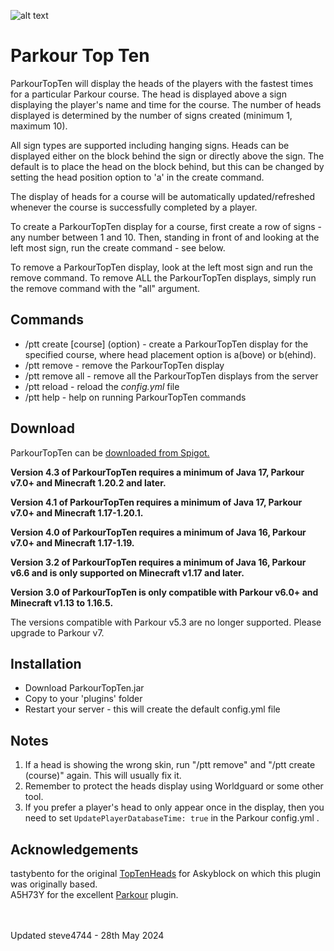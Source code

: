 ![alt text](https://user-images.githubusercontent.com/6975392/173207544-eb402a75-f293-4eb2-92eb-f3ff94855ecc.png "Parkour Top Ten by steve4744")

# Parkour Top Ten

ParkourTopTen will display the heads of the players with the fastest times for a particular Parkour course. The head is displayed above a sign displaying the player's name and time for the course. The number of heads displayed is determined by the number of signs created (minimum 1, maximum 10).

All sign types are supported including hanging signs. Heads can be displayed either on the block behind the sign or directly above the sign. The default is to place the head on the block behind, but this can be changed by setting the head position option to 'a' in the create command.

The display of heads for a course will be automatically updated/refreshed whenever the course is successfully completed by a player.

To create a ParkourTopTen display for a course, first create a row of signs - any number between 1 and 10. Then, standing in front of and looking at the left most sign, run the create command - see below.

To remove a ParkourTopTen display, look at the left most sign and run the remove command.
To remove ALL the ParkourTopTen displays, simply run the remove command with the "all" argument.

## Commands
* /ptt create [course] (option) - create a ParkourTopTen display for the specified course, where head placement option is a(bove) or b(ehind).
* /ptt remove - remove the ParkourTopTen display
* /ptt remove all - remove all the ParkourTopTen displays from the server
* /ptt reload - reload the  _config.yml_  file
* /ptt help - help on running ParkourTopTen commands

## Download
ParkourTopTen can be [downloaded from Spigot.](https://www.spigotmc.org/resources/parkour-top-ten.46268// "ParkourTopTen by steve4744")

**Version 4.3 of ParkourTopTen requires a minimum of Java 17, Parkour v7.0+ and Minecraft 1.20.2 and later.**

**Version 4.1 of ParkourTopTen requires a minimum of Java 17, Parkour v7.0+ and Minecraft 1.17-1.20.1.**

**Version 4.0 of ParkourTopTen requires a minimum of Java 16, Parkour v7.0+ and Minecraft 1.17-1.19.**

**Version 3.2 of ParkourTopTen requires a minimum of Java 16, Parkour v6.6 and is only supported on Minecraft v1.17 and later.**

**Version 3.0 of ParkourTopTen is only compatible with Parkour v6.0+ and Minecraft v1.13 to 1.16.5.**

The versions compatible with Parkour v5.3 are no longer supported. Please upgrade to Parkour v7.

## Installation
* Download ParkourTopTen.jar
* Copy to your 'plugins' folder
* Restart your server - this will create the default config.yml file

## Notes
1. If a head is showing the wrong skin, run "/ptt remove" and "/ptt create (course)" again. This will usually fix it.
2. Remember to protect the heads display using Worldguard or some other tool.
3. If you prefer a player's head to only appear once in the display, then you need to set ```UpdatePlayerDatabaseTime: true``` in the Parkour config.yml .


## Acknowledgements
tastybento for the original [TopTenHeads](https://github.com/tastybento/TopTenHeads) for Askyblock on which this plugin was originally based.<br>
A5H73Y for the excellent [Parkour](https://github.com/A5H73Y/Parkour) plugin.

<br />
<br />
Updated steve4744 - 28th May 2024

